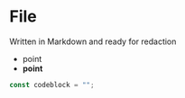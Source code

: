 # File
Written in Markdown and ready for redaction
 - point
 - **point**
 
```js
const codeblock = "";
```

